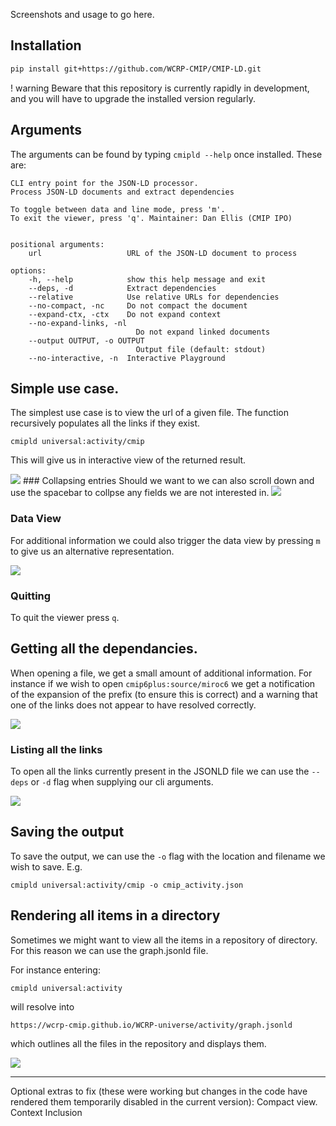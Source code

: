 Screenshots and usage to go here. 

## Installation 

```bash 
pip install git+https://github.com/WCRP-CMIP/CMIP-LD.git
```
! warning
Beware that this repository is currently rapidly in development, and you will have to upgrade the installed version regularly. 



## Arguments
The arguments can be found by typing `cmipld --help` once installed. These are: 
``` config
CLI entry point for the JSON-LD processor. 
Process JSON-LD documents and extract dependencies 

To toggle between data and line mode, press 'm'. 
To exit the viewer, press 'q'. Maintainer: Dan Ellis (CMIP IPO)


positional arguments:
    url                   URL of the JSON-LD document to process

options:
    -h, --help            show this help message and exit
    --deps, -d            Extract dependencies
    --relative            Use relative URLs for dependencies
    --no-compact, -nc     Do not compact the document
    --expand-ctx, -ctx    Do not expand context
    --no-expand-links, -nl
                            Do not expand linked documents
    --output OUTPUT, -o OUTPUT
                            Output file (default: stdout)
    --no-interactive, -n  Interactive Playground
```

## Simple use case. 
The simplest use case is to view the url of a given file. The function recursively populates all the links if they exist. 

``` 
cmipld universal:activity/cmip
```

This will give us in interactive view of the returned result. 

<image src='/assets/demo_images/cli1.png'/>
### Collapsing entries
Should we want to we can also scroll down and use the spacebar to collpse any fields we are not interested in. 

<image src='/assets/demo_images/cli2.png'/>

### Data View
For additional information we could also trigger the data view by pressing `m` to give us an alternative representation. 

<image src='/assets/demo_images/cli3.png'/>

### Quitting
To quit the viewer press `q`.


## Getting all the dependancies. 
When opening a file, we get a small amount of additional information. For instance if we wish to open `cmip6plus:source/miroc6` we get a notification of the expansion of the prefix (to ensure this is correct) and a warning that one of the links does not appear to have resolved correctly. 

<image src='/assets/demo_images/cli5.png'/>

### Listing all the links
To open all the links currently present in the JSONLD file we can use the `--deps` or `-d` flag when supplying our cli arguments. 

<image src='/assets/demo_images/cli4.png'/>

## Saving the output 
To save the output, we can use the `-o` flag with the location and filename we wish to save. E.g. 
```
cmipld universal:activity/cmip -o cmip_activity.json
```
## Rendering all items in a directory
Sometimes we might want to view all the items in a repository of directory. For this reason we can use the graph.jsonld file. 

For instance entering: 

```
cmipld universal:activity
```
will resolve into 
```
https://wcrp-cmip.github.io/WCRP-universe/activity/graph.jsonld
```
which outlines all the files in the repository and displays them. 

<image src='/assets/demo_images/cli6.png'/>


____
Optional extras to fix (these were working but changes in the code have rendered them temporarily disabled in the current version):
Compact view. 
Context Inclusion
